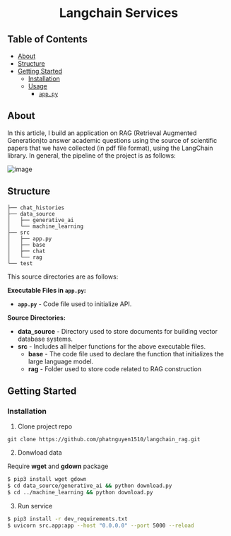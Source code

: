 # <div align="center">Langchain Services</div>

## Table of Contents

- [About](#about)
- [Structure](#structure)
- [Getting Started](#getting-started)
  - [Installation](#installation)
  - [Usage](#usage)
    - [`app.py`](#apppy)
   

## About

In this article, I  build an application on RAG (Retrieval Augmented Generation)to answer academic questions using the source of scientific papers that we have collected (in pdf file format), using the LangChain library. In general, the pipeline of the project is as follows:

![image](https://github.com/user-attachments/assets/adee5913-26e9-49d2-b4b0-196a3bb8ed24)

## Structure

```structure
├── chat_histories
├── data_source
│   ├── generative_ai
│   └── machine_learning
├── src
│   ├── app.py
│   ├── base
│   ├── chat
│   └── rag
└── test
```

This source directories are as follows:

**Executable Files in `app.py`:**

- **`app.py`** - Code file used to initialize API.

**Source Directories:**

- **data_source** - Directory used to store documents for building vector database systems.
- **src** - Includes all helper functions for the above executable files.
    - **base** - The code file used to declare the function that initializes the large language model.
    - **rag** - Folder used to store code related to RAG construction

## Getting Started

### Installation

1. Clone project repo

```
git clone https://github.com/phatnguyen1510/langchain_rag.git
```


2. Donwload data

Require **wget** and **gdown** package

```bash
$ pip3 install wget gdown
$ cd data_source/generative_ai && python download.py
$ cd ../machine_learning && python download.py
```

3. Run service

```bash
$ pip3 install -r dev_requirements.txt
$ uvicorn src.app:app --host "0.0.0.0" --port 5000 --reload
```

